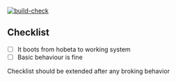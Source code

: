 [![build-check](https://github.com/nihirash/karabas-pro-cpm/actions/workflows/build-check.yml/badge.svg)](https://github.com/nihirash/karabas-pro-cpm/actions/workflows/build-check.yml)

## Checklist

 - [ ] It boots from hobeta to working system
 - [ ] Basic behaviour is fine
 
 Checklist should be extended after any broking behavior
